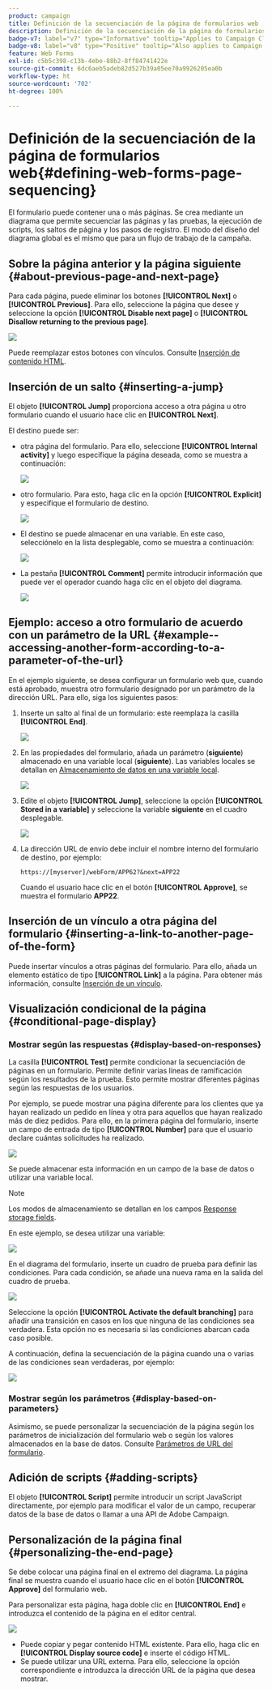 ```yaml
---
product: campaign
title: Definición de la secuenciación de la página de formularios web
description: Definición de la secuenciación de la página de formularios web
badge-v7: label="v7" type="Informative" tooltip="Applies to Campaign Classic v7"
badge-v8: label="v8" type="Positive" tooltip="Also applies to Campaign v8"
feature: Web Forms
exl-id: c5b5c398-c13b-4ebe-88b2-8ff84741422e
source-git-commit: 6dc6aeb5adeb82d527b39a05ee70a9926205ea0b
workflow-type: ht
source-wordcount: '702'
ht-degree: 100%

---
```


# Definición de la secuenciación de la página de formularios web{#defining-web-forms-page-sequencing}



El formulario puede contener una o más páginas. Se crea mediante un diagrama que permite secuenciar las páginas y las pruebas, la ejecución de scripts, los saltos de página y los pasos de registro. El modo del diseño del diagrama global es el mismo que para un flujo de trabajo de la campaña.

## Sobre la página anterior y la página siguiente {#about-previous-page-and-next-page}

Para cada página, puede eliminar los botones **[!UICONTROL Next]** o **[!UICONTROL Previous]**. Para ello, seleccione la página que desee y seleccione la opción **[!UICONTROL Disable next page]** o **[!UICONTROL Disallow returning to the previous page]**.

![](assets/s_ncs_admin_survey_no_next_page.png)

Puede reemplazar estos botones con vínculos. Consulte [Inserción de contenido HTML](static-elements-in-a-web-form.md#inserting-html-content).

## Inserción de un salto {#inserting-a-jump}

El objeto **[!UICONTROL Jump]** proporciona acceso a otra página u otro formulario cuando el usuario hace clic en **[!UICONTROL Next]**.

El destino puede ser:

* otra página del formulario. Para ello, seleccione **[!UICONTROL Internal activity]** y luego especifique la página deseada, como se muestra a continuación:

   ![](assets/s_ncs_admin_jump_param1.png)

* otro formulario. Para esto, haga clic en la opción **[!UICONTROL Explicit]** y especifique el formulario de destino.

   ![](assets/s_ncs_admin_jump_param2.png)

* El destino se puede almacenar en una variable. En este caso, selecciónelo en la lista desplegable, como se muestra a continuación:

   ![](assets/s_ncs_admin_jump_param3.png)

* La pestaña **[!UICONTROL Comment]** permite introducir información que puede ver el operador cuando haga clic en el objeto del diagrama.

   ![](assets/s_ncs_admin_survey_jump_comment.png)

## Ejemplo: acceso a otro formulario de acuerdo con un parámetro de la URL {#example--accessing-another-form-according-to-a-parameter-of-the-url}

En el ejemplo siguiente, se desea configurar un formulario web que, cuando está aprobado, muestra otro formulario designado por un parámetro de la dirección URL. Para ello, siga los siguientes pasos:

1. Inserte un salto al final de un formulario: este reemplaza la casilla **[!UICONTROL End]**.

   ![](assets/s_ncs_admin_survey_jump_sample1.png)

1. En las propiedades del formulario, añada un parámetro (**siguiente**) almacenado en una variable local (**siguiente**). Las variables locales se detallan en [Almacenamiento de datos en una variable local](web-forms-answers.md#storing-data-in-a-local-variable).

   ![](assets/s_ncs_admin_survey_jump_sample2.png)

1. Edite el objeto **[!UICONTROL Jump]**, seleccione la opción **[!UICONTROL Stored in a variable]** y seleccione la variable **siguiente** en el cuadro desplegable.

   ![](assets/s_ncs_admin_survey_jump_sample3.png)

1. La dirección URL de envío debe incluir el nombre interno del formulario de destino, por ejemplo:

   ```
   https://[myserver]/webForm/APP62?&next=APP22
   ```

   Cuando el usuario hace clic en el botón **[!UICONTROL Approve]**, se muestra el formulario **APP22**.

## Inserción de un vínculo a otra página del formulario {#inserting-a-link-to-another-page-of-the-form}

Puede insertar vínculos a otras páginas del formulario. Para ello, añada un elemento estático de tipo **[!UICONTROL Link]** a la página. Para obtener más información, consulte [Inserción de un vínculo](static-elements-in-a-web-form.md#inserting-a-link).

## Visualización condicional de la página {#conditional-page-display}

### Mostrar según las respuestas {#display-based-on-responses}

La casilla **[!UICONTROL Test]** permite condicionar la secuenciación de páginas en un formulario. Permite definir varias líneas de ramificación según los resultados de la prueba. Esto permite mostrar diferentes páginas según las respuestas de los usuarios.

Por ejemplo, se puede mostrar una página diferente para los clientes que ya hayan realizado un pedido en línea y otra para aquellos que hayan realizado más de diez pedidos. Para ello, en la primera página del formulario, inserte un campo de entrada de tipo **[!UICONTROL Number]** para que el usuario declare cuántas solicitudes ha realizado.

![](assets/s_ncs_admin_survey_test_ex0.png)

Se puede almacenar esta información en un campo de la base de datos o utilizar una variable local.

>[!NOTE]
>
>Los modos de almacenamiento se detallan en los campos [Response storage fields](web-forms-answers.md#response-storage-fields).

En este ejemplo, se desea utilizar una variable:

![](assets/s_ncs_admin_survey_test_ex1.png)

En el diagrama del formulario, inserte un cuadro de prueba para definir las condiciones. Para cada condición, se añade una nueva rama en la salida del cuadro de prueba.

![](assets/s_ncs_admin_survey_test_ex2.png)

Seleccione la opción **[!UICONTROL Activate the default branching]** para añadir una transición en casos en los que ninguna de las condiciones sea verdadera. Esta opción no es necesaria si las condiciones abarcan cada caso posible.

A continuación, defina la secuenciación de la página cuando una o varias de las condiciones sean verdaderas, por ejemplo:

![](assets/s_ncs_admin_survey_test_ex3.png)

### Mostrar según los parámetros {#display-based-on-parameters}

Asimismo, se puede personalizar la secuenciación de la página según los parámetros de inicialización del formulario web o según los valores almacenados en la base de datos. Consulte [Parámetros de URL del formulario](defining-web-forms-properties.md#form-url-parameters).

## Adición de scripts {#adding-scripts}

El objeto **[!UICONTROL Script]** permite introducir un script JavaScript directamente, por ejemplo para modificar el valor de un campo, recuperar datos de la base de datos o llamar a una API de Adobe Campaign.

## Personalización de la página final {#personalizing-the-end-page}

Se debe colocar una página final en el extremo del diagrama. La página final se muestra cuando el usuario hace clic en el botón **[!UICONTROL Approve]** del formulario web.

Para personalizar esta página, haga doble clic en **[!UICONTROL End]** e introduzca el contenido de la página en el editor central.

![](assets/s_ncs_admin_survey_end_page_edit.png)

* Puede copiar y pegar contenido HTML existente. Para ello, haga clic en **[!UICONTROL Display source code]** e inserte el código HTML.
* Se puede utilizar una URL externa. Para ello, seleccione la opción correspondiente e introduzca la dirección URL de la página que desea mostrar.
